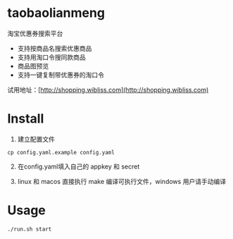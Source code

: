 # taobaolianmeng

淘宝优惠券搜索平台

- 支持按商品名搜索优惠商品
- 支持用淘口令搜同款商品
- 商品图预览
- 支持一键复制带优惠券的淘口令

试用地址：[http://shopping.wibliss.com](http://shopping.wibliss.com)

# Install

1. 建立配置文件
```shell
cp config.yaml.example config.yaml
```

2. 在config.yaml填入自己的 appkey 和 secret

3. linux 和 macos 直接执行 make 编译可执行文件，windows 用户请手动编译

# Usage

```shell
./run.sh start
```
